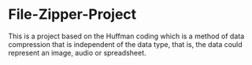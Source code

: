 # File-Zipper-Project
This is a project based on the Huffman coding which is a method of data compression that is independent of the data type, that is, the data could represent an image, audio or spreadsheet.
